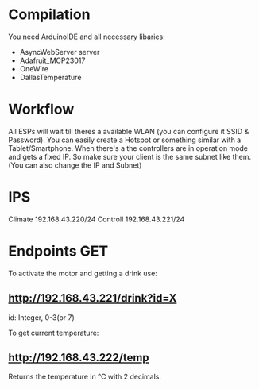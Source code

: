 # Compilation

You need ArduinoIDE and all necessary libaries:
- AsyncWebServer server
- Adafruit_MCP23017 
- OneWire
- DallasTemperature




# Workflow

All ESPs will wait till theres a available WLAN (you can configure it SSID & Password). You can easily create a Hotspot or something similar with a Tablet/Smartphone.
When there's a the controllers are in operation mode and gets a fixed IP. So make sure your client is the same subnet like them. (You can also change the IP and Subnet)


# IPS
Climate	192.168.43.220/24
Controll	192.168.43.221/24


# Endpoints GET

To activate the motor and getting a drink use:
## http://192.168.43.221/drink?id=X
id: Integer, 0-3(or 7)


To get current temperature:

## http://192.168.43.222/temp
Returns the temperature in °C with 2 decimals.
